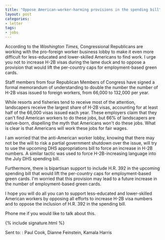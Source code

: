 ```yaml
---
title: "Oppose American-worker-harming provisions in the spending bill"
layout: post
categories:
- letter
tags:
- jobs
---
```


According to the *Washington Times,* Congressional Republicans are working with the pro-foreign worker business lobby to make it even more difficult for less-educated and lower-skilled Americans to find work. I urge you not to increase H-2B visas during the lame duck and to oppose a provision that would lift the per-country caps for employment-based green cards.

Staff members from four Republican Members of Congress have signed a formal memorandum of understanding to double the number the number of H-2B visas issued to foreign workers, from 66,000 to 132,000 per year.

While resorts and fisheries tend to receive most of the attention, landscapers receive the largest share of H-2B visas, accounting for at least half of the 66,000 visas issued each year. These employers claim that they can't find American workers to do these jobs, but 66% of landscapers are native-born, dispelling the myth that Americans won't do these jobs. What is clear is that Americans will work these jobs for fair wages.

I am worried that the anti-American worker lobby, knowing that there may not be the will to risk a partial government shutdown over the issue, will try to use the upcoming DHS appropriations bill to force an increase in H-2B numbers. A similar tactic was used to force H-2B-increasing language into the July DHS spending bill.

Furthermore, there is bipartisan support to include H.R. 392 in the upcoming spending bill that would lift the per-country caps for employment-based green cards. I'm worried that this provision may lead to a future increase in the number of employment-based green cards.

I hope you will do all you can to support less-educated and lower-skilled American workers by opposing all efforts to increase H-2B visa numbers and to oppose the inclusion of H.R. 392 in the spending bill.

Phone me if you would like to talk about this.

{% include signature.html %}

Sent to:
: Paul Cook, Dianne Feinstein, Kamala Harris
